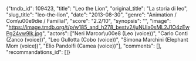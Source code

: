{"tmdb_id": 109423, "title": "Leo the Lion", "original_title": "La storia di leo", "slug_title": "leo-the-lion", "date": "2013-08-30", "genre": "Animation / Com\u00e9die / Familial", "score": "2.2/10", "synopsis": "", "image": "https://image.tmdb.org/t/p/w185_and_h278_bestv2/juNUIa0sML2J1O4zEwPg24vw9Ik.jpg", "actors": ["Neri Marcor\u00e8 (Leo (voice))", "Carlo Conti (Zanco (voice))", "Leo Gullotta (Cobo (voice))", "Simona Marchini (Elephant Mom (voice))", "Elio Pandolfi (Camea (voice))"], "comments": [], "recommandations_id": []}